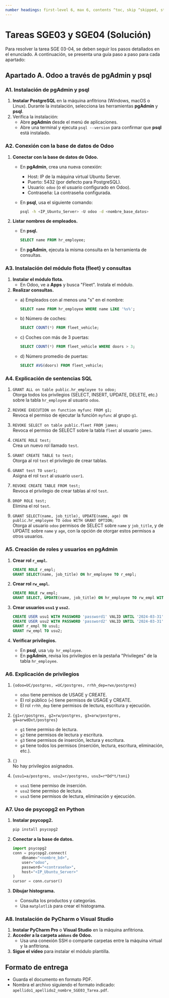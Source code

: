 ```yaml
---
number headings: first-level 6, max 6, contents ^toc, skip ^skipped, start-at 1, _.1.1.
---
```


# Tareas SGE03 y SGE04 (Solución)

Para resolver la tarea SGE 03-04, se deben seguir los pasos detallados en el enunciado. A continuación, se presenta una guía paso a paso para cada apartado:

## Apartado A. Odoo a través de pgAdmin y psql

### A1. **Instalación de pgAdmin y psql**
1. **Instalar PostgreSQL** en la máquina anfitriona (Windows, macOS o Linux). Durante la instalación, selecciona las herramientas **pgAdmin** y **psql**.
2. Verifica la instalación:
   - Abre **pgAdmin** desde el menú de aplicaciones.
   - Abre una terminal y ejecuta `psql --version` para confirmar que **psql** está instalado.

### A2. **Conexión con la base de datos de Odoo**
1. **Conectar con la base de datos de Odoo.**
   - En **pgAdmin**, crea una nueva conexión:
	 - Host: IP de la máquina virtual Ubuntu Server.
	 - Puerto: 5432 (por defecto para PostgreSQL).
	 - Usuario: `odoo` (o el usuario configurado en Odoo).
	 - Contraseña: La contraseña configurada.
   - En **psql**, usa el siguiente comando:

	 ```bash
     psql -h <IP_Ubuntu_Server> -U odoo -d <nombre_base_datos>
     ```

2. **Listar nombres de empleados.**
   - En **psql.**

	 ```sql
     SELECT name FROM hr_employee;
     ```

   - En **pgAdmin**, ejecuta la misma consulta en la herramienta de consultas.

### A3. **Instalación del módulo flota (fleet) y consultas**
1. **Instalar el módulo flota.**
   - En Odoo, ve a **Apps** y busca "Fleet". Instala el módulo.
2. **Realizar consultas.**
   - a) Empleados con al menos una "s" en el nombre:

	 ```sql
     SELECT name FROM hr_employee WHERE name LIKE '%s%';
     ```

   - b) Número de coches:

	 ```sql
     SELECT COUNT(*) FROM fleet_vehicle;
     ```

   - c) Coches con más de 3 puertas:

	 ```sql
     SELECT COUNT(*) FROM fleet_vehicle WHERE doors > 3;
     ```

   - d) Número promedio de puertas:

	 ```sql
     SELECT AVG(doors) FROM fleet_vehicle;
     ```

### A4. **Explicación de sentencias SQL**
1. `GRANT ALL on table public.hr_employee to odoo;`  
   Otorga todos los privilegios (SELECT, INSERT, UPDATE, DELETE, etc.) sobre la tabla `hr_employee` al usuario `odoo`.

2. `REVOKE EXECUTION on function myfunc FROM g1;`  
   Revoca el permiso de ejecutar la función `myfunc` al grupo `g1`.

3. `REVOKE SELECT on table public.fleet FROM james;`  
   Revoca el permiso de SELECT sobre la tabla `fleet` al usuario `james`.

4. `CREATE ROLE test;`  
   Crea un nuevo rol llamado `test`.

5. `GRANT CREATE TABLE to test;`  
   Otorga al rol `test` el privilegio de crear tablas.

6. `GRANT test TO user1;`  
   Asigna el rol `test` al usuario `user1`.

7. `REVOKE CREATE TABLE FROM test;`  
   Revoca el privilegio de crear tablas al rol `test`.

8. `DROP ROLE test;`  
   Elimina el rol `test`.

9. `GRANT SELECT(name, job_title), UPDATE(name, age) ON public.hr_employee TO odoo WITH GRANT OPTION;`  
   Otorga al usuario `odoo` permisos de SELECT sobre `name` y `job_title`, y de UPDATE sobre `name` y `age`, con la opción de otorgar estos permisos a otros usuarios.

### A5. **Creación de roles y usuarios en pgAdmin**
1. **Crear rol `r_empl`.**

   ```sql
   CREATE ROLE r_empl;
   GRANT SELECT(name, job_title) ON hr_employee TO r_empl;
   ```

2. **Crear rol `rw_empl`.**

   ```sql
   CREATE ROLE rw_empl;
   GRANT SELECT, UPDATE(name, job_title) ON hr_employee TO rw_empl WITH GRANT OPTION;
   ```

3. **Crear usuarios `usu1` y `usu2`.**

   ```sql
   CREATE USER usu1 WITH PASSWORD 'password1' VALID UNTIL '2024-03-31';
   CREATE USER usu2 WITH PASSWORD 'password2' VALID UNTIL '2024-03-31';
   GRANT r_empl TO usu1;
   GRANT rw_empl TO usu2;
   ```

4. **Verificar privilegios.**
   - En **psql**, usa `\dp hr_employee`.
   - En **pgAdmin**, revisa los privilegios en la pestaña "Privileges" de la tabla `hr_employee`.

### A6. **Explicación de privilegios**
1. `{odoo=UC/postgres, =UC/postgres, rrhh_dep=rwx/postgres}`  
   - `odoo` tiene permisos de USAGE y CREATE.
   - El rol público (`=`) tiene permisos de USAGE y CREATE.
   - El rol `rrhh_dep` tiene permisos de lectura, escritura y ejecución.

2. `{g1=r/postgres, g2=rw/postgres, g3=arw/postgres, g4=arwdDxt/postgres}`  
   - `g1` tiene permiso de lectura.
   - `g2` tiene permisos de lectura y escritura.
   - `g3` tiene permisos de inserción, lectura y escritura.
   - `g4` tiene todos los permisos (inserción, lectura, escritura, eliminación, etc.).

3. `{}`  
   No hay privilegios asignados.

4. `{usu1=a/postgres, usu2=r/postgres, usu3=r*Dd*t/toni}`  
   - `usu1` tiene permiso de inserción.
   - `usu2` tiene permiso de lectura.
   - `usu3` tiene permisos de lectura, eliminación y ejecución.

### A7. **Uso de psycopg2 en Python**
1. **Instalar psycopg2.**

   ```bash
   pip install psycopg2
   ```

2. **Conectar a la base de datos.**

   ```python
   import psycopg2
   conn = psycopg2.connect(
       dbname="<nombre_bd>",
       user="odoo",
       password="<contraseña>",
       host="<IP_Ubuntu_Server>"
   )
   cursor = conn.cursor()
   ```

3. **Dibujar histograma.**
   - Consulta los productos y categorías.
   - Usa `matplotlib` para crear el histograma.

### A8. **Instalación de PyCharm o Visual Studio**
1. **Instalar PyCharm Pro** o **Visual Studio** en la máquina anfitriona.
2. **Acceder a la carpeta `addons` de Odoo.**
   - Usa una conexión SSH o comparte carpetas entre la máquina virtual y la anfitriona.
3. **Sigue el vídeo** para instalar el módulo plantilla.

## Formato de entrega
- Guarda el documento en formato PDF.
- Nombra el archivo siguiendo el formato indicado:  
  `apellido1_apellido2_nombre_SGE03_Tarea.pdf`.
